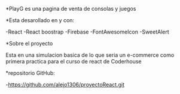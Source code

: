 *PlayG es una pagina de venta de consolas y juegos 

*Esta desarollado en y con:

-React
-React boostrap
-Firebase
-FontAwesomeIcon
-SweetAlert

*Sobre el proyecto

Esta en una simulacion basica de lo que seria un e-commerce como primera practica 
para el curso de react de Coderhouse

*repositorio GitHub:

-https://github.com/alejo1306/proyectoReact.git